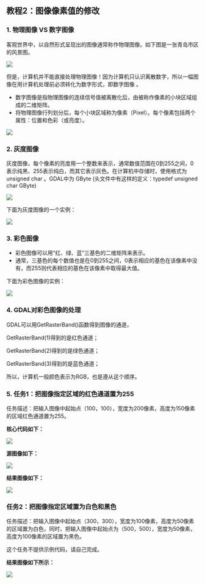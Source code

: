 ## 教程2：图像像素值的修改

### 1. 物理图像 VS 数字图像

客观世界中，以自然形式呈现出的图像通常称作物理图像。如下图是一张青岛市区的风景图。

![](http://ww1.sinaimg.cn/large/6deb72a3ly1fvzrg96x4wj20s80kcx36.jpg)



但是，计算机并不能直接处理物理图像！因为计算机只认识离散数字，所以一幅图像在用计算机处理前必须转化为数字形式，即数字图像 。

- 数字图像是指物理图像的连续信号值被离散化后，由被称作像素的小块区域组成的二维矩阵。
- 将物理图像行列划分后，每个小块区域称为像素（Pixel）。每个像素包括两个属性：位置和色彩（或亮度）。

![](http://ww1.sinaimg.cn/large/6deb72a3ly1fvzqhfqtssj211d0msarp.jpg)

### 2. 灰度图像

灰度图像，每个像素的亮度用一个整数来表示，通常数值范围在0到255之间，0表示纯黑、255表示纯白，而其它表示灰色。在计算机中存储时，使用格式为 unsigned char 。GDAL中为 GByte (头文件中有这样的定义：typedef unsigned char 	GByte)

![](http://ww1.sinaimg.cn/large/6deb72a3ly1fvzqid90k2j205k06imx2.jpg)

下面为灰度图像的一个实例：

![](http://ww1.sinaimg.cn/large/6deb72a3ly1fvzqndcw4qj20ra0d9ag6.jpg)

### 3. 彩色图像

- 彩色图像可以用“红、绿、蓝”三基色的二维矩阵来表示。
- 通常，三基色的每个数值也是在0到255之间，0表示相应的基色在该像素中没有，而255则代表相应的基色在该像素中取得最大值。

下面为彩色图像的实例：

![](http://ww1.sinaimg.cn/large/6deb72a3ly1fvzupptuchj20qr0e913d.jpg)

### 4. GDAL对彩色图像的处理

GDAL可以用GetRasterBand()函数得到图像的通道，

GetRasterBand(1)得到的是红色通道；

GetRasterBand(2)得到的是绿色通道；

GetRasterBand(3)得到的是蓝色通道；

所以，计算机一般颜色表示为RGB，也是遵从这个顺序。

### 5. 任务1：把图像指定区域的红色通道置为255

任务描述：把输入图像中起始点（100，100），宽度为200像素，高度为150像素的区域红色通道置为255。

**核心代码如下：**

![](http://ww1.sinaimg.cn/large/6deb72a3ly1fvztsd1e4aj20pb0f30tc.jpg)

**源图像如下：**

![](http://ww1.sinaimg.cn/large/6deb72a3ly1fvzrg96x4wj20s80kcx36.jpg)

**结果图像如下：**

![](http://ww1.sinaimg.cn/large/6deb72a3ly1fvztu64zwij20s80kc42d.jpg)



### 任务2：把图像指定区域置为白色和黑色

任务描述：把输入图像中起始点（300，300），宽度为100像素，高度为50像素的区域置为白色，同时，把输入图像中起始点为（500，500），宽度为50像素，高度为100像素的区域置为黑色。

这个任务不提供示例代码，请自己完成。

**结果图像如下所示：**

![](http://ww1.sinaimg.cn/large/6deb72a3ly1fvzu1glva5j20s80kc77k.jpg)



